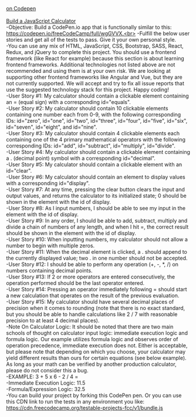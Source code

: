 [on Codepen](https://codepen.io/krayevska/full/MdONNe)<br><br>
[Build a JavaScript Calculator](https://learn.freecodecamp.org/front-end-libraries/front-end-libraries-projects/build-a-javascript-calculator)
<br>
-Objective: Build a CodePen.io app that is functionally similar to this: https://codepen.io/freeCodeCamp/full/wgGVVX.<br>
-Fulfill the below user stories and get all of the tests to pass. Give it your own personal style.<br>
-You can use any mix of HTML, JavaScript, CSS, Bootstrap, SASS, React, Redux, and jQuery to complete this project. You should use a frontend framework (like React for example) because this section is about learning frontend frameworks. Additional technologies not listed above are not recommended and using them is at your own risk. We are looking at supporting other frontend frameworks like Angular and Vue, but they are not currently supported. We will accept and try to fix all issue reports that use the suggested technology stack for this project. Happy coding!<br>
-User Story #1: My calculator should contain a clickable element containing an = (equal sign) with a corresponding id="equals".<br>
-User Story #2: My calculator should contain 10 clickable elements containing one number each from 0-9, with the following corresponding IDs: id="zero", id="one", id="two", id="three", id="four", id="five", id="six", id="seven", id="eight", and id="nine".<br>
-User Story #3: My calculator should contain 4 clickable elements each containing one of the 4 primary mathematical operators with the following corresponding IDs: id="add", id="subtract", id="multiply", id="divide".<br>
-User Story #4: My calculator should contain a clickable element containing a . (decimal point) symbol with a corresponding id="decimal".<br>
-User Story #5: My calculator should contain a clickable element with an id="clear".<br>
-User Story #6: My calculator should contain an element to display values with a corresponding id="display".<br>
-User Story #7: At any time, pressing the clear button clears the input and output values, and returns the calculator to its initialized state; 0 should be shown in the element with the id of display.<br>
-User Story #8: As I input numbers, I should be able to see my input in the element with the id of display.<br>
-User Story #9: In any order, I should be able to add, subtract, multiply and divide a chain of numbers of any length, and when I hit =, the correct result should be shown in the element with the id of display.<br>
-User Story #10: When inputting numbers, my calculator should not allow a number to begin with multiple zeros.<br>
-User Story #11: When the decimal element is clicked, a . should append to the currently displayed value; two . in one number should not be accepted.<br>
-User Story #12: I should be able to perform any operation (+, -, *, /) on numbers containing decimal points.<br>
-User Story #13: If 2 or more operators are entered consecutively, the operation performed should be the last operator entered.<br>
-User Story #14: Pressing an operator immediately following = should start a new calculation that operates on the result of the previous evaluation.<br>
-User Story #15: My calculator should have several decimal places of precision when it comes to rounding (note that there is no exact standard, but you should be able to handle calculations like 2 / 7 with reasonable precision to at least 4 decimal places).<br>
-Note On Calculator Logic: It should be noted that there are two main schools of thought on calculator input logic: immediate execution logic and formula logic. Our example utilizes formula logic and observes order of operation precedence, immediate execution does not. Either is acceptable, but please note that depending on which you choose, your calculator may yield different results than ours for certain equations (see below example). As long as your math can be verified by another production calculator, please do not consider this a bug.<br>
-EXAMPLE: 3 + 5 x 6 - 2 / 4 =<br>
-Immediate Execution Logic: 11.5<br>
-Formula/Expression Logic: 32.5<br>
-You can build your project by forking this CodePen pen. Or you can use this CDN link to run the tests in any environment you like: https://cdn.freecodecamp.org/testable-projects-fcc/v1/bundle.js<br>
